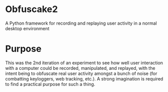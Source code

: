 # Obfuscake2
A Python framework for recording and replaying user activity in a normal desktop environment

# Purpose
This was the 2nd iteration of an experiment to see how well user interaction with a computer could be recorded, manipulated, and replayed, with the intent being to obfuscate real user activity amongst a bunch of noise (for combatting keyloggers, web tracking, etc.). A strong imagination is required to find a practical purpose for such a thing.
